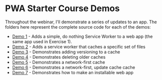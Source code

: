 # PWA Starter Course Demos

Throughout the webinar, I'll demonstrate a series of updates to an app. The folders here represent the complete source code for each of the demos:

* [Demo 1](demo-1) - Adds a simple, do nothing Service Worker to a web app (the same app used in Exercise 1).
* [Demo 2](demo-2) - Adds a service worker that caches a specific set of files
* [Demo 3](demo-3) - Demonstrates adding versioning to a cache
* [Demo 4](demo-4) - Demonstrates deleting older caches
* [Demo 5](demo-5) - Demonstrates a network-first cache
* [Demo 6](demo-6) - Demonstrates a network-first, update cache cache
* [Demo 7](demo-7) - Demonstrates how to make an installable web app
